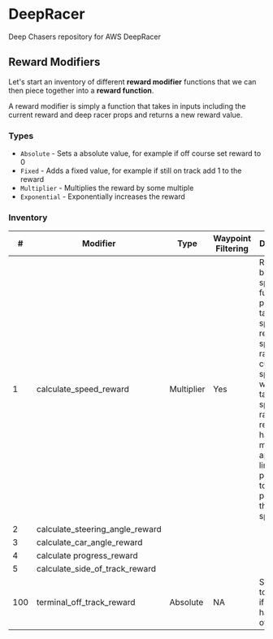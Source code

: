 # DeepRacer
Deep Chasers repository for AWS DeepRacer

## Reward Modifiers

Let's start an inventory of different **reward modifier** functions that we can then piece together into a **reward function**.

A reward modifier is simply a function that takes in inputs including the current reward and deep racer props and returns a new reward value.

### Types

* `Absolute` - Sets a absolute value, for example if off course set reward to 0
* `Fixed` - Adds a fixed value, for example if still on track add 1 to the reward
* `Multiplier` - Multiplies the reward by some multiple
* `Exponential` - Exponentially increases the reward 

### Inventory

| #   | Modifier                        | Type       | Waypoint Filtering | Description                                                                                                                                                                                                                                              |
|-----|---------------------------------|------------|--------------------|----------------------------------------------------------------------------------------------------------------------------------------------------------------------------------------------------------------------------------------------------------|
| 1   | calculate_speed_reward          | Multiplier | Yes                | Rewards based on speed. The function is provided a target speed and rewardable speed range. If the current speed is within target speed +/- range, the reward will have a multiplier applied linearly proportional to the proximity to the target speed. |
| 2   | calculate_steering_angle_reward |            |                    |                                                                                                                                                                                                                                                          |
| 3   | calculate_car_angle_reward      |            |                    |                                                                                                                                                                                                                                                          |
| 4   | calculate progress_reward       |            |                    |                                                                                                                                                                                                                                                          |
| 5   | calculate_side_of_track_reward  |            |                    |                                                                                                                                                                                                                                                          |
| 100 | terminal_off_track_reward       | Absolute   | NA                 | Set reward to low value if the car has driven off track                                                                                                                                                                                                  |